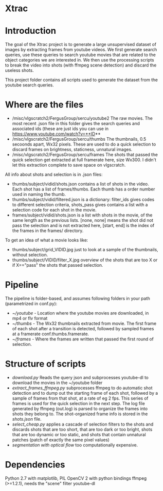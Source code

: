 Xtrac
=====

Introduction 
==
The goal of the Xtrac project is to generate a large unsupervised dataset of images by extracting frames from youtube videos.
We first generate search queries, use these queries to search youtube movies that are related to the object categories we are interested in.
We then use the processing scripts to break the video into shots (with ffmpeg scene detection) and discard the useless shots.

This project folder contains all scripts used to generate the dataset from the youtube search queries.

Where are the files
==
+ /misc/vlgscratch2/FergusGroup/sercu/youtube2  The raw movies. The most recent .json file in this folder gives the search queries and associated ids (these are just ids you can use in  https://www.youtube.com/watch?v=**ID**
+ /misc/vlgscratch2/FergusGroup/sercu/thumbs  The thumbnails, 0.5 secoonds apart, Wx32 pixels.  These are used to do a quick selection to discard frames on brightness, staticness, unnatural images.
+ /misc/vlgscratch2/FergusGroup/sercu/frames  The shots that passed the quick selection get extracted at full framerate here, size Wx300. I didn't let this extraction complete to save space on vlgscratch.

All info about shots and selection is in .json files:
+ thumbs/subject/vidid/shots.json contains a list of shots in the video. Each shot has a list of frames/thumbs. Each thumb has a order number used in naming the thumb.
+ thumbs/subject/vidid/filtered.json is a dictionary: filter\_ids gives codes to different selection criteria, shots\_pass gives  contains a list with a selection code for each shot in the movie.
+ frames/subject/vidid/shots.json   is a list with shots in the movie, of the same length as the previous lists. [none, none] means the shot did not pass the selection and is not extracted here, [start, end] is the index of the frames in the frames/ directory.

To get an idea of what a movie looks like:

+ thumbs/subject/grid_VIDID.jpg    just to look at a sample of the thumbnails, without selection.
+ thumbs/subject/VIDID/filter_X.jpg   overview of the shots that are too X or if X=="pass" the shots that passed selection.

Pipeline
==
The pipeline is folder-based, and assumes following folders in your path (parametrized in conf.py):
+ *~/youtube* - Location where the youtube movies are downloaded, in mp4 or flv format
+ *~/thumbs* - The Wx32 thumbnails extracted from movie. The first frame of each shot after a transition is detected, followed by sampled frames at a framerate conf.thumbs.framerate.
+ *~/frames* - Where the frames are written that passed the first round of selection.

Structure of scripts
==
+ *download.py* Reads the query json and subprocesses youtube-dl to download the movies in the ~/youtube folder
+ *extract_frames_ffmpeg.py* subprocesses ffmpeg to do automatic shot detection and to dump out the starting frame of each shot, followed by a sample of frames from that shot, at a rate of eg 2 fps. This series of frames is used for the quick selection in the next step. The log file generated by ffmpeg (out.log) is parsed to organize the frames into shots they belong to. The shot-organized frame info is stored in the *shots.json* file.
+ *select_cheap.py* applies a cascade of selection filters to the shots and discards shots that are too short, that are too dark or too bright, shots that are too dynamic or too static, and shots that contain unnatural patches (patch of exactly the same pixel values)
+ *segmentation with optical flow*  too computationally expensive.

Dependencies
==
Python 2.7 with matplotlib, PIL
OpenCV 2 with python bindings
ffmpeg (>=1.2.1), needs the "scene" filter
youtube-dl

